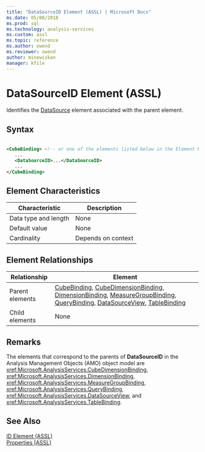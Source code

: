 ```yaml
---
title: "DataSourceID Element (ASSL) | Microsoft Docs"
ms.date: 05/08/2018
ms.prod: sql
ms.technology: analysis-services
ms.custom: assl
ms.topic: reference
ms.author: owend
ms.reviewer: owend
author: minewiskan
manager: kfile
---
```

# DataSourceID Element (ASSL)

  Identifies the [DataSource](objects/datasource-element-assl.md) element associated with the parent element.  
  
## Syntax  
  
```xml  
  
<CubeBinding> <!-- or one of the elements listed below in the Element Relationships table -->  
   ...  
   <DataSourceID>...</DataSourceID>  
   ...  
</CubeBinding>  
```  
  
## Element Characteristics  
  
|Characteristic|Description|  
|--------------------|-----------------|  
|Data type and length|None|  
|Default value|None|  
|Cardinality|Depends on context|  
  
## Element Relationships  
  
|Relationship|Element|  
|------------------|-------------|  
|Parent elements|[CubeBinding](data-type/cubebinding-data-type-out-of-line-assl.md), [CubeDimensionBinding](data-type/cubedimensionbinding-data-type-assl.md), [DimensionBinding](data-type/dimensionbinding-data-type-assl.md), [MeasureGroupBinding](data-type/measuregroupbinding-data-type-assl.md), [QueryBinding](data-type/querybinding-data-type-assl.md), [DataSourceView](objects/datasourceview-element-assl.md), [TableBinding](data-type/tablebinding-data-type-assl.md)|  
|Child elements|None|  
  
## Remarks  
 The elements that correspond to the parents of **DataSourceID** in the Analysis Management Objects (AMO) object model are <xref:Microsoft.AnalysisServices.CubeDimensionBinding>, <xref:Microsoft.AnalysisServices.DimensionBinding>, <xref:Microsoft.AnalysisServices.MeasureGroupBinding>, <xref:Microsoft.AnalysisServices.QueryBinding>, <xref:Microsoft.AnalysisServices.DataSourceView>, and <xref:Microsoft.AnalysisServices.TableBinding>.  
  
## See Also  
 [ID Element &#40;ASSL&#41;](properties/id-element-assl.md)   
 [Properties &#40;ASSL&#41;](properties/properties-assl.md)  
  
  
